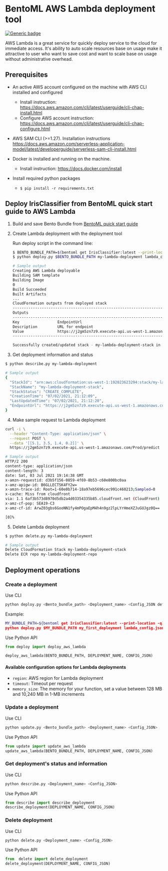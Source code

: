 # BentoML AWS Lambda deployment tool

[![Generic badge](https://img.shields.io/badge/Release-Alpha-<COLOR>.svg)](https://shields.io/)

AWS Lambda is a great service for quickly deploy service to the cloud for immediate
access. It's ability to auto scale resources base on usage make it attractive to
user who want to save cost and want to scale base on usage without administrative overhead.

## Prerequisites

- An active AWS account configured on the machine with AWS CLI installed and configured
    - Install instruction: https://docs.aws.amazon.com/cli/latest/userguide/cli-chap-install.html
    - Configure AWS account instruction: https://docs.aws.amazon.com/cli/latest/userguide/cli-chap-configure.html
- AWS SAM CLI (>=1.27). Installation instructions https://docs.aws.amazon.com/serverless-application-model/latest/developerguide/serverless-sam-cli-install.html
- Docker is installed and running on the machine.
    - Install instruction: https://docs.docker.com/install

- Install required python packages
    - `$ pip install -r requirements.txt`


## Deploy IrisClassifier from BentoML quick start guide to AWS Lambda

1. Build and save Bento Bundle from [BentoML quick start guide](https://github.com/bentoml/BentoML/blob/master/guides/quick-start/bentoml-quick-start-guide.ipynb)

2. Create Lambda  deployment with the deployment tool

    Run deploy script in the command line:

    ```bash
    $ BENTO_BUNDLE_PATH=$(bentoml get IrisClassifier:latest --print-location -q)
    $ python deploy.py $BENTO_BUNDLE_PATH my-lambda-deployment lambda_config.json

    # Sample output
    Creating AWS Lambda deployable
    Building SAM template
    Building Image
    0
    Build Succeeded
    Built Artifacts
    ...
    CloudFormation outputs from deployed stack
    -------------------------------------------------------------------------------------------------
    Outputs
    -------------------------------------------------------------------------------------------------
    Key                 EndpointUrl
    Description         URL for endpoint
    Value               https://j2gm5zn7z9.execute-api.us-west-1.amazonaws.com/Prod
    -------------------------------------------------------------------------------------------------

    Successfully created/updated stack - my-lambda-deployment-stack in us-west-1

3. Get deployment information and status

```bash
$ python describe.py my-lambda-deployment

# Sample output
{
  "StackId": "arn:aws:cloudformation:us-west-1:192023623294:stack/my-lambda-deployment-stack/29c15040-db7a-11eb-a721-028d528946df",
  "StackName": "my-lambda-deployment-stack",
  "StackStatus": "CREATE_COMPLETE",
  "CreationTime": "07/02/2021, 21:12:09",
  "LastUpdatedTime": "07/02/2021, 21:12:20",
  "EndpointUrl": "https://j2gm5zn7z9.execute-api.us-west-1.amazonaws.com/Prod"
}
```

4. Make sample request to Lambda deployment

```bash
curl -i \
  --header "Content-Type: application/json" \
  --request POST \
  --data '[[5.1, 3.5, 1.4, 0.2]]' \
  https://j2gm5zn7z9.execute-api.us-west-1.amazonaws.com/Prod/predict

# Sample output
HTTP/2 200
content-type: application/json
content-length: 3
date: Sat, 03 Jul 2021 19:14:38 GMT
x-amzn-requestid: d3b5f156-0859-4f69-8b53-c60e800bc0aa
x-amz-apigw-id: B6GLLECTSK4FY2w=
x-amzn-trace-id: Root=1-60e0b714-18a97eb5696cec991c460213;Sampled=0
x-cache: Miss from cloudfront
via: 1.1 6af3b573d8970d5db2a4d03354335b85.cloudfront.net (CloudFront)
x-amz-cf-pop: SEA19-C3
x-amz-cf-id: ArwZ03gbs6GooNN1fy4mPOgaEpM4h4n9gz2lpLYrHmeXZJuGUJgz0Q==

[0]%
```

5. Delete Lambda deployment

```bash
$ python delete.py my-lambda-deployment

# Sample output
Delete CloudFormation Stack my-lambda-deployment-stack
Delete ECR repo my-lambda-deployment-repo
```

## Deployment operations

### Create a deployment

Use CLI

```bash
python deploy.py <Bento_bundle_path> <Deployment_name> <Config_JSON default is lambda_config.json>
```

Example:

```bash
MY_BUNDLE_PATH=${bentoml get IrisClassifier:latest --print-location -q)
python deploy.py $MY_BUNDLE_PATH my_first_deployment lambda_config.json
```

Use Python API

```python
from deploy import deploy_aws_lambda

deploy_aws_lambda(BENTO_BUNDLE_PATH, DEPLOYMENT_NAME, CONFIG_JSON)
```

#### Available configuration options for Lambda deployments

* `region`: AWS region for Lambda deployment
* `timeout`: Timeout per request
* `memory_size`: The memory for your function, set a value between 128 MB and 10,240 MB in 1-MB increments

### Update a deployment

Use CLI

```bash
python update.py <Bento_bundle_path> <Deployment_name> <Config_JSON>
```

Use Python API

```python
from update import update_aws_lambda
update_aws_lambda(BENTO_BUNDLE_PATH, DEPLOYMENT_NAME, CONFIG_JSON)
```

### Get deployment's status and information

Use CLI

```bash
python describe.py <Deployment_name> <Config_JSON>
```

Use Python API

```python
from describe import describe_deployment
describe_deployment(DEPLOYMENT_NAME, CONFIG_JSON)
```

### Delete deployment

Use CLI

```bash
python delete.py <Deployment_name> <Config_JSON>
```

Use Python API

```python
from  delete import delete_deployment
delete_deployment(DEPLOYMENT_NAME, CONFIG_JSON)
```

